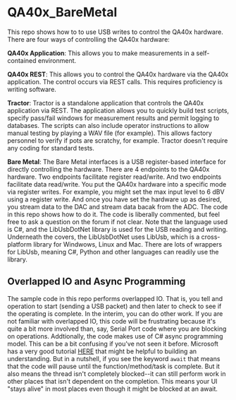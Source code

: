# QA40x_BareMetal
This repo shows how to to use USB writes to control the QA40x hardware. There are four ways of controlling the QA40x hardware:

**QA40x Application**: This allows you to make measurements in a self-contained environment. 

**QA40x REST**: This allows you to control the QA40x hardware via the QA40x application. The control occurs via REST calls. This requires proficiency is writing software.

**Tractor**: Tractor is a standalone application that controls the QA40x application via REST. The application allows you to quickly build test scripts, specify pass/fail windows for measurement results and permit logging to databases. The scripts can also include operator instructions to allow manual testing by playing a WAV file (for example). This allows factory personnel to verify if pots are scratchy, for example. Tractor doesn't require any coding for standard tests.

**Bare Metal**: The Bare Metal interfaces is a USB register-based interface for directly controlling the hardware. There are 4 endpoints to the QA40x hardware. Two endpoints facilitate register read/write. And two endpoints facilitate data read/write. You put the QA40x hardware into a specific mode via register writes. For example, you might set the max input level to 6 dBV using a register write. And once you have set the hardware up as desired, you stream data to the DAC and stream data bacak from the ADC. The code in this repo shows how to do it. The code is liberally commented, but feel free to ask a question on the forum if not clear. Note that the language used is C#, and the LibUsbDotNet library is used for the USB reading and writing. Underneath the covers, the LibUsbDotNet uses LibUsb, which is a cross-platform library for Windwows, Linux and Mac. There are lots of wrappers for LibUsb, meaning C#, Python and other languages can readily use the library.

## Overlapped IO and Async Programming
The sample code in this repo performs overlapped IO. That is, you tell and operation to start (sending a USB packet) and then later to check to see if the operating is complete. In the interim, you can do other work. If you are not familiar with overlapped IO, this code will be frustrating because it's quite a bit more involved than, say, Serial Port code where you are blocking on operations. Addtionally, the code makes use of C# async programming model. This can be a bit confusing if you've not seen it before. Microsoft has a very good tutorial [HERE](https://learn.microsoft.com/en-us/dotnet/csharp/programming-guide/concepts/async/) that might be helpful to building an understanding. But in a nutshell, if you see the keyword ```await``` that means that the code will pause until the function/method/task is complete. But it also means the thread isn't completely blocked--it can still perform work in other places that isn't dependent on the completion. This means your UI "stays alive" in most places even though it might be blocked at an await. 